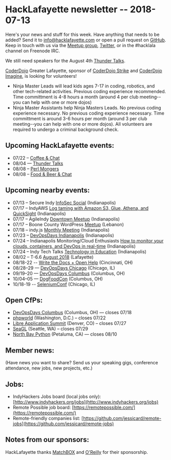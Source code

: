 # HackLafayette newsletter -- 2018-07-13

Here's your news and stuff for this week. Have anything that needs to be added? Send it to info@hacklafayette.com or open a pull request on [GitHub](https://github.com/hacklafayette/newsletter). Keep in touch with us via the [Meetup group](https://www.meetup.com/hacklafayette/), [Twitter](https://twitter.com/hacklafayette), or in the #hacklala channel on Freenode IRC.

We still need speakers for the August 4th [Thunder Talks](https://www.meetup.com/hacklafayette/events/250786771/).

[CoderDojo](http://www.greaterlafayettecommerce.com/greater-lafayette-coder-dojo) Greater Lafayette, sponsor of [CoderDojo Strike](http://www.signupgenius.com/go/5080945aea62ea5f49-coderdojo) and [CoderDojo Imagine](http://www.signupgenius.com/go/5080945aea62ea5f49-coderdojo1), is looking for volunteers!
* Ninja Master Leads will lead kids ages 7-17 in coding, robotics, and other tech-related activities.  Previous coding experience recommended.  Time committment is 4-8 hours a month (around 4 per club meeting--you can help with one or more dojos)
* Ninja Master Assistants help Ninja Masters Leads.  No previous coding experience necessary. 
No previous coding experience necessary.  Time committment is around 3-6 hours per month (around 3 per club meeting--you can help with one or more dojos). All volunteers are required to undergo a criminal background check.

## Upcoming HackLafayette events:
* 07/22 – [Coffee & Chat](https://www.meetup.com/hacklafayette/events/pcmxklyxkbdc/)
* 08/04 — [Thunder Talks](https://www.meetup.com/hacklafayette/events/250786771/)
* 08/08 – [Perl Mongers](https://www.meetup.com/hacklafayette/events/vkwlfpyxlblb/)
* 08/08 – [Food & Beer & Chat](https://www.meetup.com/hacklafayette/events/qjsqplyxlblb/)


## Upcoming nearby events:
* 07/13 – Secure Indy [InfoSec Social](https://www.meetup.com/SecureIndy/events/250654660/) (Indianapolis)
* 07/17 – IndyAWS [Log taming with Amazon S3, Glue, Athena, and QuickSight](https://www.meetup.com/IndyAWS/events/248771984/) (Indianapolis)
* 07/17 – AgileIndy [Downtown Meetup](https://www.meetup.com/agileindy/events/249665175/) (Indianapolis)
* 07/17 – Boone County WordPress [Meetup](https://www.meetup.com/Boone-County-WordPress-Meetup/events/251699273/) (Lebanon)
* 07/18 – indy.js [Monthly Meeting](https://www.meetup.com/indyjs/events/250971271/) (Indianapolis)
* 07/23 – [DevOpsDays Indianapolis](https://www.meetup.com/DevOpsDays-Indianapolis/events/251207399/) (Indianapolis)
* 07/24 – Indianapolis Monitoring/Cloud Enthusiasts [How to monitor your clouds, containers, and DevOps in real-time](https://www.meetup.com/Indianapolis-Monitoring-Cloud-Enthusiasts/events/251208415/) (Indianapolis)
* 07/24 – Indy Tech Talks [Technology in Education](https://www.meetup.com/indy-tech-talks/events/251209859/) (Indianapolis)
* 08/02 – T-6.6 [August 2018](https://www.meetup.com/tminus/events/247753889/) (Lafayette)
* 08/18-22 -- [Write the Docs + Open Help](http://www.writethedocs.org/conf/cincinnati/2018/) (Cincinnati, OH)
* 08/28–29 — [DevOpsDays Chicago](https://www.devopsdays.org/events/2018-chicago) (Chicago, IL)
* 09/19–20 — [DevOpsDays Columbus](https://www.devopsdays.org/events/2018-columbus) (Columbus, OH)
* 10/04–05 — [DogFoodCon](http://www.dogfoodcon.com/) (Columbus, OH)
* 10/18-19 -- [SeleniumConf](https://www.seleniumconf.us/) (Chicago, IL)

## Open CfPs:
* [DevOpsDays Columbus](https://www.papercall.io/devopsdayscolumbus2018) (Columbus, OH) — closes 07/18
* [phpworld](https://www.papercall.io/phpworld2018) (Washington, D.C.) – closes 07/22
* [Libre Application Summit](https://las.gnome.org/conferences/LAS) (Denver, CO) – closes 07/27
* [SeaGL](http://seagl.org/news/2018/06/04/CFP-open.html) (Seattle, WA) – closes 07/29
* [North Bay Python](http://northbaypython.org/cfp) (Petaluma, CA) — closes 08/10

## Member news:
(Have news you want to share? Send us your speaking gigs, conference attendance, new jobs, new projects, etc.)

## Jobs:
* IndyHackers Jobs board (local jobs only): [http://www.indyhackers.org/jobs](http://www.indyhackers.org/jobs)
* Remote Possible job board: [https://remotepossible.com/](https://remotepossible.com/)
* Remote-friendly companies list: [https://github.com/jessicard/remote-jobs](https://github.com/jessicard/remote-jobs)

## Notes from our sponsors:

HackLafayette thanks [MatchBOX](http://matchboxstudio.org/) and [O'Reilly](http://www.oreilly.com/) for their sponsorship.
